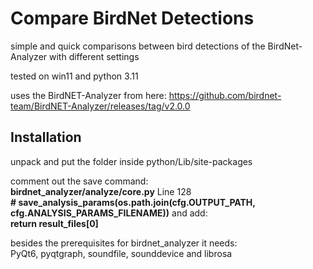 # Compare BirdNet Detections
simple and quick comparisons between bird detections of the BirdNet-Analyzer with different settings  



tested on win11 and python 3.11

uses the BirdNET-Analyzer from here:
https://github.com/birdnet-team/BirdNET-Analyzer/releases/tag/v2.0.0

## Installation
unpack and put the folder inside python/Lib/site-packages

comment out the save command:  
**birdnet_analyzer/analyze/core.py** 
Line 128  
**\# save_analysis_params(os.path.join(cfg.OUTPUT_PATH, cfg.ANALYSIS_PARAMS_FILENAME))** 
and add:  
**return result_files[0]**  


besides the prerequisites for birdnet_analyzer it needs:  
PyQt6, pyqtgraph, soundfile, sounddevice and librosa


